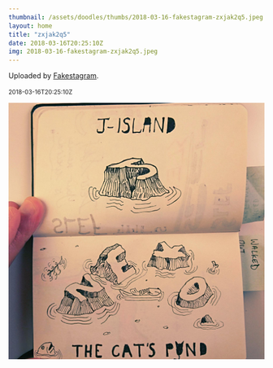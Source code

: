 ```yaml
---
thumbnail: /assets/doodles/thumbs/2018-03-16-fakestagram-zxjak2q5.jpeg
layout: home
title: "zxjak2q5"
date: 2018-03-16T20:25:10Z
img: 2018-03-16-fakestagram-zxjak2q5.jpeg
---
```


Uploaded by [Fakestagram](https://github.com/opyate/fakestagram).

<small>2018-03-16T20:25:10Z</small>

![Uploaded by Fakestagram](2018-03-16-fakestagram-zxjak2q5.jpeg)
